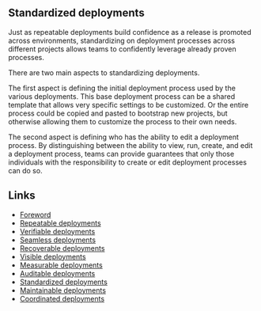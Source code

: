 ## Standardized deployments

Just as repeatable deployments build confidence as a release is promoted across environments, standardizing on deployment processes across different projects allows teams to confidently leverage already proven processes.

There are two main aspects to standardizing deployments.

The first aspect is defining the initial deployment process used by the various deployments. This base deployment process can be a shared template that allows very specific settings to be customized. Or the entire process could be copied and pasted to bootstrap new projects, but otherwise allowing them to customize the process to their own needs.

The second aspect is defining who has the ability to edit a deployment process. By distinguishing between the ability to view, run, create, and edit a deployment process, teams can provide guarantees that only those individuals with the responsibility to create or edit deployment processes can do so.

## Links
* [Foreword](../chapter0/index.md)
* [Repeatable deployments](../chapter1/index.md)
* [Verifiable deployments](../chapter2/index.md)
* [Seamless deployments](../chapter3/index.md)
* [Recoverable deployments](../chapter4/index.md)
* [Visible deployments](../chapter5/index.md)
* [Measurable deployments](../chapter6/index.md)
* [Auditable deployments](../chapter7/index.md)
* [Standardized deployments](../chapter8/index.md)
* [Maintainable deployments](../chapter9/index.md)
* [Coordinated deployments](../chapter10/index.md)
